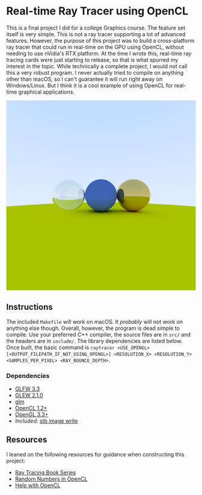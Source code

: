 # Real-time Ray Tracer using OpenCL
This is a final project I did for a college Graphics course. The feature set itself is very simple. This is not a ray tracer supporting a lot of advanced features. However, the purpose of this project was to build a cross-platform ray tracer that could run in real-time on the GPU using OpenCL, without needing to use nVidia's RTX platform. At the time I wrote this, real-time ray tracing cards were just starting to release, so that is what spurred my interest in the topic. While technically a complete project, I would not call this a very robust program. I never actually tried to compile on anything other than macOS, so I can't guarantee it will run right away on Windows/Linux. But I think it is a cool example of using OpenCL for real-time graphical applications.

![Example Output](/img/example.png)

## Instructions
The included `Makefile` will work on macOS. It *probably* will not work on anything else though. Overall, however, the program is dead simple to compile. Use your preferred C++ compiler, the source files are in `src/` and the headers are in `include/`. The library dependencies are listed below. Once built, the basic command is `raytracer <USE_OPENGL> [<OUTPUT_FILEPATH_IF_NOT_USING_OPENGL>] <RESOLUTION_X> <RESOLUTION_Y> <SAMPLES_PER_PIXEL> <RAY_BOUNCE_DEPTH>`.

### Dependencies
* [GLFW 3.3](https://www.glfw.org/)
* [GLEW 2.1.0](http://glew.sourceforge.net/)
* [glm](https://glm.g-truc.net/0.9.9/index.html)
* [OpenCL 1.2+](https://www.khronos.org/opencl/)
* [OpenGL 3.3+](https://www.khronos.org/opengl/)
* *Included*: [stb image write](https://github.com/nothings/stb/blob/master/stb_image_write.h)

## Resources
I leaned on the following resources for guidance when constructing this project:
* [Ray Tracing Book Series](https://raytracing.github.io/)
* [Random Numbers in OpenCL](https://bheisler.github.io/post/writing-gpu-accelerated-path-tracer-part-2/)
* [Help with OpenCL](http://raytracey.blogspot.com/2016/11/opencl-path-tracing-tutorial-1-firing.html)